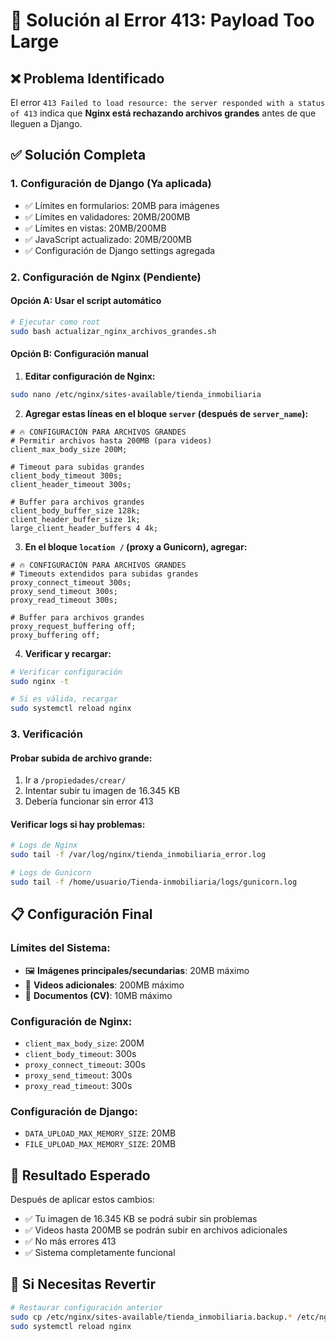 # 🔧 Solución al Error 413: Payload Too Large

## ❌ Problema Identificado
El error `413 Failed to load resource: the server responded with a status of 413` indica que **Nginx está rechazando archivos grandes** antes de que lleguen a Django.

## ✅ Solución Completa

### 1. **Configuración de Django (Ya aplicada)**
- ✅ Límites en formularios: 20MB para imágenes
- ✅ Límites en validadores: 20MB/200MB
- ✅ Límites en vistas: 20MB/200MB
- ✅ JavaScript actualizado: 20MB/200MB
- ✅ Configuración de Django settings agregada

### 2. **Configuración de Nginx (Pendiente)**

#### Opción A: Usar el script automático
```bash
# Ejecutar como root
sudo bash actualizar_nginx_archivos_grandes.sh
```

#### Opción B: Configuración manual

1. **Editar configuración de Nginx:**
```bash
sudo nano /etc/nginx/sites-available/tienda_inmobiliaria
```

2. **Agregar estas líneas en el bloque `server` (después de `server_name`):**
```nginx
# 🔥 CONFIGURACIÓN PARA ARCHIVOS GRANDES
# Permitir archivos hasta 200MB (para videos)
client_max_body_size 200M;

# Timeout para subidas grandes
client_body_timeout 300s;
client_header_timeout 300s;

# Buffer para archivos grandes
client_body_buffer_size 128k;
client_header_buffer_size 1k;
large_client_header_buffers 4 4k;
```

3. **En el bloque `location /` (proxy a Gunicorn), agregar:**
```nginx
# 🔥 CONFIGURACIÓN PARA ARCHIVOS GRANDES
# Timeouts extendidos para subidas grandes
proxy_connect_timeout 300s;
proxy_send_timeout 300s;
proxy_read_timeout 300s;

# Buffer para archivos grandes
proxy_request_buffering off;
proxy_buffering off;
```

4. **Verificar y recargar:**
```bash
# Verificar configuración
sudo nginx -t

# Si es válida, recargar
sudo systemctl reload nginx
```

### 3. **Verificación**

#### Probar subida de archivo grande:
1. Ir a `/propiedades/crear/`
2. Intentar subir tu imagen de 16.345 KB
3. Debería funcionar sin error 413

#### Verificar logs si hay problemas:
```bash
# Logs de Nginx
sudo tail -f /var/log/nginx/tienda_inmobiliaria_error.log

# Logs de Gunicorn
sudo tail -f /home/usuario/Tienda-inmobiliaria/logs/gunicorn.log
```

## 📋 Configuración Final

### Límites del Sistema:
- 🖼️ **Imágenes principales/secundarias**: 20MB máximo
- 🎥 **Videos adicionales**: 200MB máximo
- 📄 **Documentos (CV)**: 10MB máximo

### Configuración de Nginx:
- `client_max_body_size`: 200M
- `client_body_timeout`: 300s
- `proxy_connect_timeout`: 300s
- `proxy_send_timeout`: 300s
- `proxy_read_timeout`: 300s

### Configuración de Django:
- `DATA_UPLOAD_MAX_MEMORY_SIZE`: 20MB
- `FILE_UPLOAD_MAX_MEMORY_SIZE`: 20MB

## 🎉 Resultado Esperado

Después de aplicar estos cambios:
- ✅ Tu imagen de 16.345 KB se podrá subir sin problemas
- ✅ Videos hasta 200MB se podrán subir en archivos adicionales
- ✅ No más errores 413
- ✅ Sistema completamente funcional

## 🔄 Si Necesitas Revertir

```bash
# Restaurar configuración anterior
sudo cp /etc/nginx/sites-available/tienda_inmobiliaria.backup.* /etc/nginx/sites-available/tienda_inmobiliaria
sudo systemctl reload nginx
```
